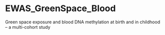 # EWAS_GreenSpace_Blood
Green space exposure and blood DNA methylation at birth and in childhood – a multi-cohort study
